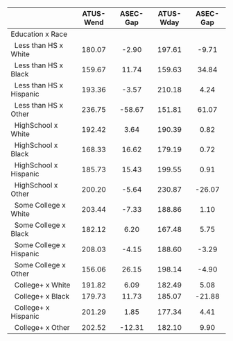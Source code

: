 
|                      |    ATUS-Wend |     ASEC-Gap |    ATUS-Wday |     ASEC-Gap |
| -------------------- | :----------: | :----------: | :----------: | :----------: |
| Education x Race     |              |              |              |              |
| &nbsp;&nbsp;Less than HS x White |       180.07 |        -2.90 |       197.61 |        -9.71 |
| &nbsp;&nbsp;Less than HS x Black |       159.67 |        11.74 |       159.63 |        34.84 |
| &nbsp;&nbsp;Less than HS x Hispanic |       193.36 |        -3.57 |       210.18 |         4.24 |
| &nbsp;&nbsp;Less than HS x Other |       236.75 |       -58.67 |       151.81 |        61.07 |
| &nbsp;&nbsp;HighSchool x White |       192.42 |         3.64 |       190.39 |         0.82 |
| &nbsp;&nbsp;HighSchool x Black |       168.33 |        16.62 |       179.19 |         0.72 |
| &nbsp;&nbsp;HighSchool x Hispanic |       185.73 |        15.43 |       199.55 |         0.91 |
| &nbsp;&nbsp;HighSchool x Other |       200.20 |        -5.64 |       230.87 |       -26.07 |
| &nbsp;&nbsp;Some College x White |       203.44 |        -7.33 |       188.86 |         1.10 |
| &nbsp;&nbsp;Some College x Black |       182.12 |         6.20 |       167.48 |         5.75 |
| &nbsp;&nbsp;Some College x Hispanic |       208.03 |        -4.15 |       188.60 |        -3.29 |
| &nbsp;&nbsp;Some College x Other |       156.06 |        26.15 |       198.14 |        -4.90 |
| &nbsp;&nbsp;College+ x White |       191.82 |         6.09 |       182.49 |         5.08 |
| &nbsp;&nbsp;College+ x Black |       179.73 |        11.73 |       185.07 |       -21.88 |
| &nbsp;&nbsp;College+ x Hispanic |       201.29 |         1.85 |       177.34 |         4.41 |
| &nbsp;&nbsp;College+ x Other |       202.52 |       -12.31 |       182.10 |         9.90 |

